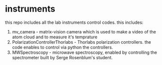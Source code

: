 # instruments
this repo includes all the lab instruments control codes. this includes:
1. mv_camera - matrix-vision camera which is used to make a video of the atom cloud and to measure it's temprature
2. PolarizationControllerThorlabs - Thorlabs polarization controllers. the code enables to control via python the controllers.
3. MWSpectroscopy - microwave spectroscopy, enabled by controlling the spectrometer built by Serge Rosenblum's student.
